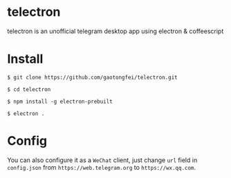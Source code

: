 # telectron

telectron is an unofficial telegram desktop app using electron & coffeescript

# Install
`$ git clone https://github.com/gaotongfei/telectron.git`

`$ cd telectron`

`$ npm install -g electron-prebuilt`

`$ electron .`

# Config

You can also configure it as a `WeChat` client, just change `url` field in `config.json` from `https://web.telegram.org` to `https://wx.qq.com`.
